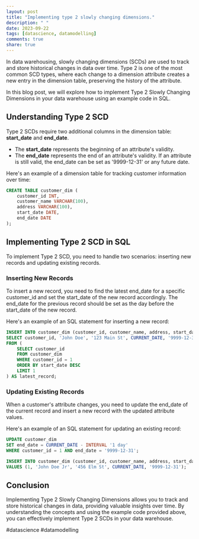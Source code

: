 ```yaml
---
layout: post
title: "Implementing type 2 slowly changing dimensions."
description: " "
date: 2023-09-22
tags: [datascience, datamodelling]
comments: true
share: true
---
```


In data warehousing, slowly changing dimensions (SCDs) are used to track and store historical changes in data over time. Type 2 is one of the most common SCD types, where each change to a dimension attribute creates a new entry in the dimension table, preserving the history of the attribute.

In this blog post, we will explore how to implement Type 2 Slowly Changing Dimensions in your data warehouse using an example code in SQL.

## Understanding Type 2 SCD

Type 2 SCDs require two additional columns in the dimension table: **start_date** and **end_date**. 

- The **start_date** represents the beginning of an attribute's validity.
- The **end_date** represents the end of an attribute's validity. If an attribute is still valid, the end_date can be set as '9999-12-31' or any future date.

Here's an example of a dimension table for tracking customer information over time:

```sql
CREATE TABLE customer_dim (
    customer_id INT,
    customer_name VARCHAR(100),
    address VARCHAR(100),
    start_date DATE,
    end_date DATE
);
```
## Implementing Type 2 SCD in SQL

To implement Type 2 SCD, you need to handle two scenarios: inserting new records and updating existing records.

### Inserting New Records

To insert a new record, you need to find the latest end_date for a specific customer_id and set the start_date of the new record accordingly. The end_date for the previous record should be set as the day before the start_date of the new record.

Here's an example of an SQL statement for inserting a new record:

```sql
INSERT INTO customer_dim (customer_id, customer_name, address, start_date, end_date)
SELECT customer_id, 'John Doe', '123 Main St', CURRENT_DATE, '9999-12-31'
FROM (
    SELECT customer_id
    FROM customer_dim
    WHERE customer_id = 1
    ORDER BY start_date DESC
    LIMIT 1
) AS latest_record;
```

### Updating Existing Records

When a customer's attribute changes, you need to update the end_date of the current record and insert a new record with the updated attribute values.

Here's an example of an SQL statement for updating an existing record:

```sql
UPDATE customer_dim
SET end_date = CURRENT_DATE - INTERVAL '1 day'
WHERE customer_id = 1 AND end_date = '9999-12-31';

INSERT INTO customer_dim (customer_id, customer_name, address, start_date, end_date)
VALUES (1, 'John Doe Jr', '456 Elm St', CURRENT_DATE, '9999-12-31');
```

## Conclusion

Implementing Type 2 Slowly Changing Dimensions allows you to track and store historical changes in data, providing valuable insights over time. By understanding the concepts and using the example code provided above, you can effectively implement Type 2 SCDs in your data warehouse.

#datascience #datamodelling